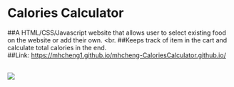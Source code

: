 # Calories Calculator

##A HTML/CSS/Javascript website that allows user to select existing food on the website or add their own. <br. 
##Keeps track of item in the cart and calculate total calories in the end.<br>
##Link: https://mhcheng1.github.io/mhcheng-CaloriesCalculator.github.io/ <br><br>

<img src="https://media.giphy.com/media/YfeleIrCaTgJdzHLN2/giphy.gif">
